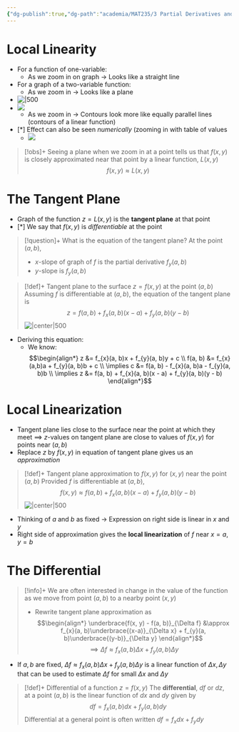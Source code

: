 ```yaml
---
{"dg-publish":true,"dg-path":"academia/MAT235/3 Partial Derivatives and the Gradient/Local Linearity and the Differential.md","permalink":"/academia/mat-235/3-partial-derivatives-and-the-gradient/local-linearity-and-the-differential/","tags":["lecture","math","note","university"],"created":"2024-10-21T21:22:00.527-07:00","updated":"2025-01-09T16:06:03.872-08:00"}
---
```



# Local Linearity

- For a function of one-variable:
    - As we zoom in on graph → Looks like a straight line
- For a graph of a two-variable function:
    - As we zoom in → Looks like a plane
- ![|500](https://i.imgur.com/eaW37yu.png)
- ![](https://i.imgur.com/pmU0jlI.png)
    - As we zoom in → Contours look more like equally parallel lines (contours of a linear function)
- [*] Effect can also be seen *numerically* (zooming in with table of values
    - ![](https://i.imgur.com/G5Y4T3d.png)

> [!obs]+ Seeing a plane when we zoom in at a point tells us that $f(x, y)$ is closely approximated near that point by a linear function, $L(x, y)$
> $$f(x, y) \approx L(x, y)$$

# The Tangent Plane

- Graph of the function $z = L(x, y)$ is the **tangent plane** at that point
- [*] We say that $f(x, y)$ is *differentiable* at the point

> [!question]+ What is the equation of the tangent plane?
> At the point $(a, b)$,
>
> - $x$-slope of graph of $f$ is the partial derivative $f_{y}(a, b)$
> - $y$-slope is $f_{y}(a, b)$

> [!def]+ Tangent plane to the surface $z = f(x, y)$ at the point $(a, b)$
> Assuming $f$ is differentiable at $(a, b)$, the equation of the tangent plane is
> $$z = f(a, b) + f_{x}(a, b)(x - a) + f_{y}(a, b)(y - b)$$
> ![|center|500](https://i.imgur.com/09ZTcIw.png)

- Deriving this equation:
    - We know: $$\begin{align*} z &= f_{x}(a, b)x + f_{y}(a, b)y + c \\ f(a, b) &= f_{x}(a,b)a + f_{y}(a, b)b + c \\ \implies c &= f(a, b) - f_{x}(a, b)a - f_{y}(a, b)b \\ \implies z &= f(a, b) + f_{x}(a, b)(x - a) + f_{y}(a, b)(y - b) \end{align*}$$

# Local Linearization

- Tangent plane lies close to the surface near the point at which they meet $\implies$ $z$-values on tangent plane are close to values of $f(x, y)$ for points near $(a, b)$
- Replace $z$ by $f(x, y)$ in equation of tangent plane gives us an *approximation*

> [!def]+ Tangent plane approximation to $f(x, y)$ for $(x, y)$ near the point $(a, b)$
> Provided $f$ is differentiable at $(a, b)$,
> $$f(x, y) \approx f(a, b) + f_{x}(a, b)(x - a) + f_{y}(a, b)(y - b)$$
> ![|center|500](https://i.imgur.com/pgIGbhq.png)

- Thinking of $a$ and $b$ as fixed → Expression on right side is linear in $x$ and $y$
- Right side of approximation gives the **local linearization** of $f$ near $x = a, y = b$

# The Differential

> [!info]+ We are often interested in change in the value of the function as we move from point $(a, b)$ to a nearby point $(x, y)$
>
> - Rewrite tangent plane approximation as $$\begin{align*} \underbrace{f(x, y) - f(a, b)}_{\Delta f} &\approx f_{x}(a, b)\underbrace{(x-a)}_{\Delta x} + f_{y}(a, b)\underbrace{(y-b)}_{\Delta y} \end{align*}$$
> $$\implies \Delta f \approx f_{x}(a, b) \Delta x + f_{y}(a, b) \Delta y$$

- If $a, b$ are fixed, $\Delta f \approx f_{x}(a, b) \Delta x + f_{y}(a, b) \Delta y$ is a linear function of $\Delta x, \Delta y$ that can be used to estimate $\Delta f$ for small $\Delta x$ and $\Delta y$

> [!def]+ Differential of a function $z = f(x, y)$
> The **differential**, $df$ or $dz$, at a point $(a, b)$ is the linear function of $dx$ and $dy$ given by
> $$df = f_{x}(a, b)dx + f_{y}(a, b)dy$$
> Differential at a general point is often written $df = f_{x}dx + f_{y}dy$
